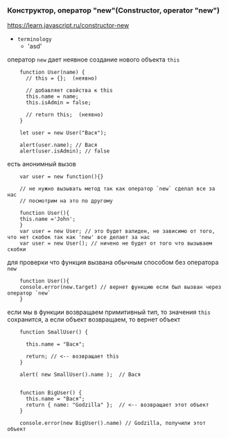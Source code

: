 ### Конструктор, оператор "new"(Constructor, operator "new")

https://learn.javascript.ru/constructor-new

- `terminology`
    - 'asd'

оператор `new` дает неявное создание нового объекта `this`

        function User(name) {
          // this = {};  (неявно)
        
          // добавляет свойства к this
          this.name = name;
          this.isAdmin = false;
        
          // return this;  (неявно)
        }
        
        let user = new User("Вася");
        
        alert(user.name); // Вася
        alert(user.isAdmin); // false

есть анонимный вызов

        var user = new function(){}
        
        // не нужно вызывать метод так как оператор `new` сделал все за нас
        // посмотрим на это по другому
        
        function User(){
        this.name ='John';
        }
        var user = new User; // это будет валиден, не зависимо от того, что нет скобок так как 'new' все делает за нас
        var user = new User(); // ничено не будет от того что вызываем скобки

для проверки что функция вызвана обычным способом без оператора `new`

        function User(){
        console.error(new.target) // вернет функцию если был вызван через  оператор `new`
        }

если мы в функции возвращаем примитивный тип, то значения `this` сохранится, а если объект возвращаем, то вернет объект

        function SmallUser() {
        
          this.name = "Вася";
        
          return; // <-- возвращает this
        }
        
        alert( new SmallUser().name );  // Вася
        

        function BigUser() {
          this.name = "Вася";
          return { name: "Godzilla" };  // <-- возвращает этот объект
        }
        
        console.error(new BigUser().name) // Godzilla, получили этот объект
